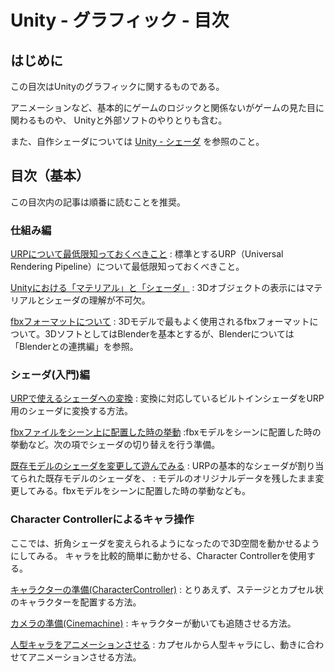 # Unity - グラフィック - 目次

## はじめに

この目次はUnityのグラフィックに関するものである。

アニメーションなど、基本的にゲームのロジックと関係ないがゲームの見た目に関わるものや、
Unityと外部ソフトのやりとりも含む。

また、自作シェーダについては [Unity - シェーダ](./../unity_shader/index.md) を参照のこと。

## 目次（基本）

この目次内の記事は順番に読むことを推奨。

### 仕組み編

[URPについて最低限知っておくべきこと](./how_it_works/what_is_urp.md)
: 標準とするURP（Universal Rendering Pipeline）について最低限知っておくべきこと。

[Unityにおける「マテリアル」と「シェーダ」](./how_it_works/material_and_shader.md)
: 3Dオブジェクトの表示にはマテリアルとシェーダの理解が不可欠。

[fbxフォーマットについて](./how_it_works/fbx_format.md)
: 3Dモデルで最もよく使用されるfbxフォーマットについて。3DソフトとしてはBlenderを基本とするが、Blenderについては「Blenderとの連携編」を参照。

### シェーダ(入門)編

[URPで使えるシェーダへの変換](./shader/convert_to_urp.md)
: 変換に対応しているビルトインシェーダをURP用のシェーダに変換する方法。

[fbxファイルをシーン上に配置した時の挙動](./shader/fbx_on_stage.md)
:fbxモデルをシーンに配置した時の挙動など。次の項でシェーダの切り替えを行う準備。

[既存モデルのシェーダを変更して遊んでみる](./shader/change_shader.md)
: URPの基本的なシェーダが割り当てられた既存モデルのシェーダを、
: モデルのオリジナルデータを残したまま変更してみる。fbxモデルをシーンに配置した時の挙動なども。

### Character Controllerによるキャラ操作

ここでは、折角シェーダを変えられるようになったので3D空間を動かせるようにしてみる。
キャラを比較的簡単に動かせる、Character Controllerを使用する。

[キャラクターの準備(CharacterController)](./character_controller/character_control.md)
: とりあえず、ステージとカプセル状のキャラクターを配置する方法。

[カメラの準備(Cinemachine)](./character_controller/camera_cinemachine.md)
: キャラクターが動いても追随させる方法。

[人型キャラをアニメーションさせる](./character_controller/character_animation.md)
: カプセルから人型キャラにし、動きに合わせてアニメーションさせる方法。


<!--

### Blenderとの連携編





### 基本編

###### [fbxフォーマットについて](./basic/fbx_format.md)

基本的に使用する3Dモデルのフォーマットであるfbxフォーマットの基本について。

###### [Blenderのファイル構造とfbxへの出力](./basic/blender_fbx.md)

Blenderのオリジナルの拡張子はblendである。Blenderのファイルがどのような構造か。注意点なども。


###### [マテリアル未設定の「スザンヌ」をUnityに持っていく](./basic/nakid_suzanne.md)

Blenderで生成したfbxファイルをUnityに持っていく。仮想アセットの概念。

###### BlenderにおけるマテリアルとUnityへの移行(./basic/blender_material_to_unity.md)



###### BlenderにおけるテクスチャとUnityへの移行


###### Blenderにおけるアニメーション（回転）

###### Cubeを回転させるアニメーションをUnityで再生する

-->

